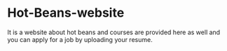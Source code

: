 # Hot-Beans-website
It is a website about hot beans and courses are provided here as well and you can apply for a job by uploading your resume.
